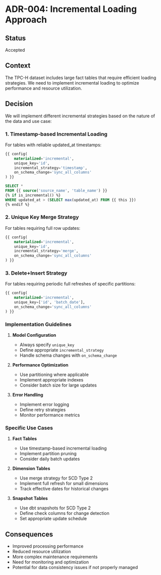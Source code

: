 # ADR-004: Incremental Loading Approach

## Status

Accepted

## Context

The TPC-H dataset includes large fact tables that require efficient loading strategies. We need to implement incremental loading to optimize performance and resource utilization.

## Decision

We will implement different incremental strategies based on the nature of the data and use case:

### 1. Timestamp-based Incremental Loading

For tables with reliable updated_at timestamps:

```sql
{{ config(
    materialized='incremental',
    unique_key='id',
    incremental_strategy='timestamp',
    on_schema_change='sync_all_columns'
) }}

SELECT *
FROM {{ source('source_name', 'table_name') }}
{% if is_incremental() %}
WHERE updated_at > (SELECT max(updated_at) FROM {{ this }})
{% endif %}
```

### 2. Unique Key Merge Strategy

For tables requiring full row updates:

```sql
{{ config(
    materialized='incremental',
    unique_key='id',
    incremental_strategy='merge',
    on_schema_change='sync_all_columns'
) }}
```

### 3. Delete+Insert Strategy

For tables requiring periodic full refreshes of specific partitions:

```sql
{{ config(
    materialized='incremental',
    unique_key=['id', 'batch_date'],
    on_schema_change='sync_all_columns'
) }}
```

### Implementation Guidelines

1. **Model Configuration**

   - Always specify `unique_key`
   - Define appropriate `incremental_strategy`
   - Handle schema changes with `on_schema_change`

2. **Performance Optimization**

   - Use partitioning where applicable
   - Implement appropriate indexes
   - Consider batch size for large updates

3. **Error Handling**
   - Implement error logging
   - Define retry strategies
   - Monitor performance metrics

### Specific Use Cases

1. **Fact Tables**

   - Use timestamp-based incremental loading
   - Implement partition pruning
   - Consider daily batch updates

2. **Dimension Tables**

   - Use merge strategy for SCD Type 2
   - Implement full refresh for small dimensions
   - Track effective dates for historical changes

3. **Snapshot Tables**
   - Use dbt snapshots for SCD Type 2
   - Define check columns for change detection
   - Set appropriate update schedule

## Consequences

- Improved processing performance
- Reduced resource utilization
- More complex maintenance requirements
- Need for monitoring and optimization
- Potential for data consistency issues if not properly managed
